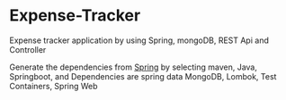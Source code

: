 # Expense-Tracker
Expense tracker application by using Spring, mongoDB, REST Api and Controller

Generate the dependencies from [Spring](https://start.spring.io/) by selecting maven, Java, Springboot, and Dependencies are spring data MongoDB, Lombok, Test Containers, Spring Web
